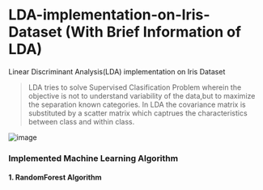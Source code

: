 # LDA-implementation-on-Iris-Dataset (With Brief Information of LDA)
Linear Discriminant Analysis(LDA) implementation on Iris Dataset

> LDA tries to solve Supervised Clasification Problem wherein the objective is not to understand variability of the data,but to maximize the separation known categories.
> In LDA the covariance matrix is substituted by a scatter matrix which captrues the characteristics between class and within class.

![image](https://user-images.githubusercontent.com/69152112/222906657-7aafba8d-3658-4b67-84ae-bb54adae1d6b.png)

### Implemented Machine Learning Algorithm
#### 1. RandomForest Algorithm
